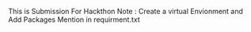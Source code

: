 This is Submission For Hackthon 
Note :
Create a virtual Envionment and Add Packages Mention in requirment.txt
